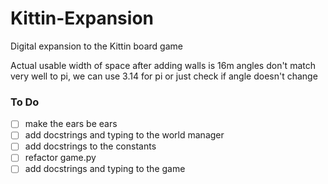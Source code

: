 # Kittin-Expansion
Digital expansion to the Kittin board game




Actual usable width of space after adding walls is 16m
angles don't match very well to pi, we can use 3.14 for pi or just check if angle doesn't change


### To Do
- [ ] make the ears be ears
- [ ] add docstrings and typing to the world manager
- [ ] add docstrings to the constants
- [ ] refactor game.py
- [ ] add docstrings and typing to the game